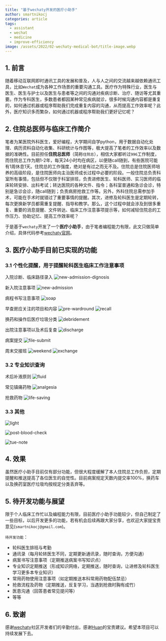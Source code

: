 ```yaml
---
title: "基于wechaty开发的医疗小助手"
author: smartnikocj
categories: article
tags:
  - assistant
  - wechat
  - medicine
  - improve-efficiency
image: /assets/2022/02-wechaty-medical-bot/title-image.webp
---
```


## 1. 前言

随着移动互联网即时通讯工具的发展和普及，人与人之间的交流越来越依赖通讯工具，比如`Wechat`成为各种工作场景的重要沟通工具。医疗作为特殊行业，医生与医生、医生与护士以及医生与患者等之间的沟通对疾病诊断、治疗、随访等尤其重要。作为专科医生，多数患者都因某种常见疾病就诊，很多时候沟通内容都是重复的，如何通过机器或程序帮助我们完成重复内容的沟通，从而提高工作效率呢？此外，医疗知识多而繁杂，如何通过机器或程序帮助我们更好记忆呢？

## 2. 住院总医师与临床工作简介

笔者为某医院外科医生，爱好编程，大学期间自学python，用于数据自动化处理、病历资料自动化收集、科研统计与作图等，极大提高了笔者的工作效率以及数据的准确性。目前担任**住院总医师**（简称`住院总`），相信大家都听过`996`工作制度，而住院总工作为期1-2年，每天24小时均在病区，以便随call随到，有些医院可能有1周休息1天。住院总的工作强度，绝对是有过之而无不及。住院总是住院医师培养的高级阶段，是住院医师向主治医师成长过程中必要的阶段。一般住院总负责科室所有事情，包括但不仅限于科室排班，负责进修医生、轮科医师、实习医师的临床轮转安排、出科考试；转达医院的各种文件、指令；各科室普通和急诊会诊，特别是急诊会诊，随call随到；负责病房抢救工作等。另外，外科住院总需参加手术，可能在手术时就错过了重要事情的提醒。其次，进修及轮科医生是定期轮转，每次更换新学员都需重复提醒、指导和教学。那么，这个过程中就会涉及到很多重复、重要的消息提醒、文件转达、临床工作注意事项提示等，如何减轻住院总的工作压力、协助记忆、提高工作效率呢？

于是基于`wechaty`开发了一个**医疗小助手**，由于笔者编程能力有限，此文只做简单介绍，具体代码参考[wechaty官网](https://github.com/wechaty/wechaty)。

## 3. 医疗小助手目前已实现的功能

### 3.1 个性化提醒，用于提醒轮科医生临床工作注意事项

入院诊断、临床路径录入
![new-admission-dignosis](/assets/2022/02-wechaty-medical-bot/new-admission-dignosis.webp)

新入院注意事项
![new-admission](/assets/2022/02-wechaty-medical-bot/new-admission.webp)

病程书写注意事项
![soap](/assets/2022/02-wechaty-medical-bot/soap.webp)

早查房应关注的项目和内容
![pre-wardround](/assets/2022/02-wechaty-medical-bot/pre-wardround.webp)
![recall](/assets/2022/02-wechaty-medical-bot/recall.webp)

换药和操作后医疗垃圾分类
![debridement](/assets/2022/02-wechaty-medical-bot/debridement.webp)

出院注意事项以及术后复查
![discharge](/assets/2022/02-wechaty-medical-bot/discharge.webp)

病案提交
![file-submit](/assets/2022/02-wechaty-medical-bot/file-submit.webp)

周末交接班
![weekend](/assets/2022/02-wechaty-medical-bot/weekend.webp)
![exchange](/assets/2022/02-wechaty-medical-bot/exchange.webp)

### 3.2 专业知识查询

术后补液原则
![fluid](/assets/2022/02-wechaty-medical-bot/fluid.webp)

常见镇痛药物
![analgesia](/assets/2022/02-wechaty-medical-bot/analgesia.webp)

抢救药物
![life-saving](/assets/2022/02-wechaty-medical-bot/life-saving.webp)

### 3.3 其他

![light](/assets/2022/02-wechaty-medical-bot/light.webp)

![post-blood-check](/assets/2022/02-wechaty-medical-bot/post-blood-check.webp)

![tue-note](/assets/2022/02-wechaty-medical-bot/tue-note.webp)

## 4. 效果

虽然医疗小助手目前仅有部分功能，但很大程度缓解了本人住院总工作负担，定期提醒和推送提高了各位医生的自觉性。目前病案规定天数内提交率100%，换药车以及换药室医疗垃圾均按规定分类丢弃等。

## 5. 待开发功能与展望

限于个人临床工作忙以及编程能力有限，目前医疗小助手功能较少，但自己制定了一些目标，以后开发更多的功能，若有机会后续再跟大家分享，也欢迎大家提宝贵意见(`smartnikocj@gmail.com`)。

`待开发功能`：

- 轮科医生排班与考勤
- 通讯录（每月轮转医生不同，定期更新通讯录，随时查询，方便沟通）
- 病案书写注意事项（定期推送病案书写知识点）
- 专业知识定期推送（形成知识网络，定期推送，随时查询，让进修及轮科医生学习更多本专业知识）
- 常用药物使用注意事项（如定期推送本科常用药物配伍禁忌）
- 抢救流程及药物（定期推送，反复学习，当遇到抢救时胸有成竹）
- 医患沟通（回答患者常见提问等）
- 等等

## 6. 致谢

感谢[wechaty](https://wechaty.js.org/)社区开发者们的辛勤付出，感谢[Huan](https://github.com/huan)的宝贵建议。希望本项目可以持续发展下去。
